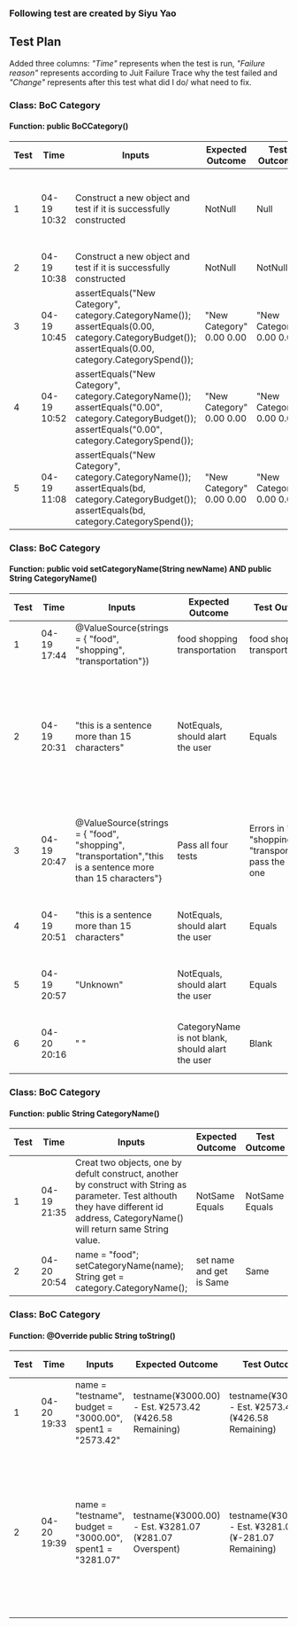 ### Following test are created by Siyu Yao

## Test Plan
Added three columns: *"Time"* represents when the test is run, *"Failure reason"* represents according to Juit Failure Trace why the test failed and *"Change"* represents after this test what did I do/ what need to fix. 

### Class: BoC Category

#### Function: public BoCCategory()

|Test|Time|Inputs|Expected Outcome|Test Outcome|Result|Failure reason|Change
|----|----|------|----------------|------------|------|------------|------
|1|04-19 10:32|Construct a new object and test if it is successfully constructed|NotNull|Null|Failed|@Before and @After is no longer exist in Junit5, use @BeforeEach and @AfterEach instead|Change the test code: @Before and @After to @BeforeEach and @AfterEach|
|2|04-19 10:38|Construct a new object and test if it is successfully constructed|NotNull|NotNull|Passed|||
|3|04-19 10:45|assertEquals("New Category", category.CategoryName());    assertEquals(0.00, category.CategoryBudget());       assertEquals(0.00, category.CategorySpend());|"New Category" 0.00 0.00|"New Category" 0.00 0.00|Failed|CategoryBudget methord returns BigDecimal should use String instead of Double|Change the test code to: assertEquals("0.00", category.CategoryBudget());assertEquals("0.00", category.CategorySpend());|
|4|04-19 10:52|assertEquals("New Category", category.CategoryName());    assertEquals("0.00", category.CategoryBudget());       assertEquals("0.00", category.CategorySpend());|"New Category" 0.00 0.00 |"New Category" 0.00 0.00|Failed|Should creat a new BigDecimal value to compare the result |Change the test code to:       BigDecimal bd = new BigDecimal("0.00");          assertEquals(bd, category.CategoryBudget());      assertEquals(bd, category.CategorySpend());|
|5|04-19 11:08|assertEquals("New Category", category.CategoryName());      assertEquals(bd, category.CategoryBudget());         assertEquals(bd, category.CategorySpend());|"New Category" 0.00 0.00 |"New Category" 0.00 0.00|Passed|||


### Class: BoC Category

#### Function: public void setCategoryName(String newName)  AND  public String CategoryName()

|Test|Time|Inputs|Expected Outcome|Test Outcome|Result|Failure reason|Change
|----|----|------|----------------|------------|------|------------|------
|1|04-19 17:44|@ValueSource(strings = { "food", "shopping", "transportation"})|food shopping transportation|food shopping transportation|Passed 3|||
|2|04-19 20:31|"this is a sentence more than 15 characters"|NotEquals, should alart the user|Equals|Faileed|The setCategoryName method couldn't handle this cases|Change the test code to: _try catch exception_ and change the java class code to:  _throws Exception_|
|3|04-19 20:47|@ValueSource(strings = { "food", "shopping", "transportation","this is a sentence more than 15 characters"}|Pass all four tests|Errors in "food" "shopping" "transportation", pass the last one|Errors 3 Passed 1|"Unhandled exception type exception"|Change back the test code and java class code to last modified|
|4|04-19 20:51|"this is a sentence more than 15 characters"|NotEquals, should alart the user|Equals|Failed|The setCategoryName method couldn't handle this cases|**Need improve the java class code**|
|5|04-19 20:57|"Unknown"|NotEquals, should alart the user|Equals|Failed|The setCategoryName method couldn't handle this cases|**Need improve the java class code**|
|6|04-20 20:16|"   "|CategoryName is not blank, should alart the user|Blank|Failed|The setCategoryName method couldn't handle this cases|**Need improve the java class code**|

### Class: BoC Category

#### Function: public String CategoryName() 

|Test|Time|Inputs|Expected Outcome|Test Outcome|Result|Failure reason|Change
|----|----|------|----------------|------------|------|------------|------
|1|04-19 21:35|Creat two objects, one by defult construct, another by construct with String as parameter. Test althouth they have different id address, CategoryName() will return same String value.|NotSame  Equals|NotSame  Equals|Passed|||
|2|04-20 20:54|name = "food"; setCategoryName(name); String get = category.CategoryName();|set name and get is Same|Same|Passed|||


### Class: BoC Category

#### Function: @Override   public String toString()

|Test|Time|Inputs|Expected Outcome|Test Outcome|Result|Failure reason|Change
|----|----|------|----------------|------------|------|------------|------
|1|04-20 19:33|name = "testname", budget = "3000.00", spent1 = "2573.42"|testname(¥3000.00) - Est. ¥2573.42 (¥426.58 Remaining)|testname(¥3000.00) - Est. ¥2573.42 (¥426.58 Remaining)|Passed|||
|2|04-20 19:39|name = "testname", budget = "3000.00", spent1 = "3281.07"|testname(¥3000.00) - Est. ¥3281.07 (¥281.07 Overspent)|testname(¥3000.00) - Est. ¥3281.07 (¥-281.07 Remaining)|Failed|The toString methord cannot handle if the spent is more than budget and return the wrong format|**Need improve the java code**|
